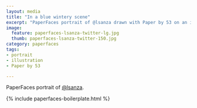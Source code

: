 ```yaml
---
layout: media
title: "In a blue wintery scene"
excerpt: "PaperFaces portrait of @lsanza drawn with Paper by 53 on an iPad."
image: 
  feature: paperfaces-lsanza-twitter-lg.jpg
  thumb: paperfaces-lsanza-twitter-150.jpg
category: paperfaces
tags: 
- portrait
- illustration
- Paper by 53

---
```


PaperFaces portrait of [@lsanza](http://twitter.com/lsanza).

{% include paperfaces-boilerplate.html %}